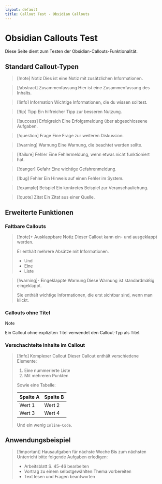 ```yaml
---
layout: default
title: Callout Test - Obsidian Callouts
---
```


# Obsidian Callouts Test

Diese Seite dient zum Testen der Obsidian-Callouts-Funktionalität.

## Standard Callout-Typen

>[!note] Notiz
>Dies ist eine Notiz mit zusätzlichen Informationen.

>[!abstract] Zusammenfassung
>Hier ist eine Zusammenfassung des Inhalts.

>[!info] Information
>Wichtige Informationen, die du wissen solltest.

>[!tip] Tipp
>Ein hilfreicher Tipp zur besseren Nutzung.

>[!success] Erfolgreich
>Eine Erfolgsmeldung über abgeschlossene Aufgaben.

>[!question] Frage
>Eine Frage zur weiteren Diskussion.

>[!warning] Warnung
>Eine Warnung, die beachtet werden sollte.

>[!failure] Fehler
>Eine Fehlermeldung, wenn etwas nicht funktioniert hat.

>[!danger] Gefahr
>Eine wichtige Gefahrenmeldung.

>[!bug] Fehler
>Ein Hinweis auf einen Fehler im System.

>[!example] Beispiel
>Ein konkretes Beispiel zur Veranschaulichung.

>[!quote] Zitat
>Ein Zitat aus einer Quelle.

## Erweiterte Funktionen

### Faltbare Callouts

>[!note]+ Ausklappbare Notiz
>Dieser Callout kann ein- und ausgeklappt werden.
>
>Er enthält mehrere Absätze mit Informationen.
>
>- Und
>- Eine
>- Liste

>[!warning]- Eingeklappte Warnung
>Diese Warnung ist standardmäßig eingeklappt.
>
>Sie enthält wichtige Informationen, die erst sichtbar sind, wenn man klickt.

### Callouts ohne Titel

>[!note]
>Ein Callout ohne expliziten Titel verwendet den Callout-Typ als Titel.

### Verschachtelte Inhalte im Callout

>[!info] Komplexer Callout
>Dieser Callout enthält verschiedene Elemente:
>
>1. Eine nummerierte Liste
>2. Mit mehreren Punkten
>
>Sowie eine Tabelle:
>
>| Spalte A | Spalte B |
>|----------|----------|
>| Wert 1   | Wert 2   |
>| Wert 3   | Wert 4   |
>
>Und ein wenig `Inline-Code`.

## Anwendungsbeispiel

>[!important] Hausaufgaben für nächste Woche
>Bis zum nächsten Unterricht bitte folgende Aufgaben erledigen:
>
>- Arbeitsblatt S. 45-46 bearbeiten
>- Vortrag zu einem selbstgewählten Thema vorbereiten
>- Text lesen und Fragen beantworten
